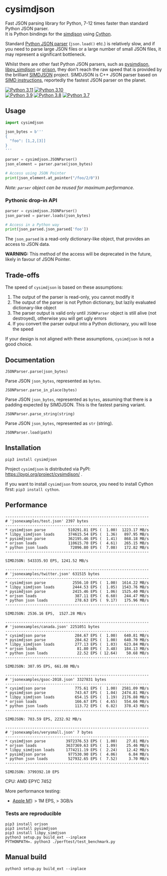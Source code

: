 # cysimdjson

Fast JSON parsing library for Python, 7-12 times faster than standard Python JSON parser.  
It is Python bindings for the [simdjson](https://simdjson.org) using [Cython](https://cython.org).

Standard [Python JSON parser](https://docs.python.org/3/library/json.html) (`json.load()` etc.) is relatively slow,
and if you need to parse large JSON files or a large number of small JSON files,
it may represent a significant bottleneck.

Whilst there are other fast Python JSON parsers, such as [pysimdjson](https://github.com/TkTech/pysimdjson), [libpy_simdjson](https://github.com/gerrymanoim/libpy_simdjson) or [orjson](https://github.com/ijl/orjson), they don't reach the raw speed that is provided by the brilliant [SIMDJSON](https://simdjson.org) project. SIMDJSON is C++ JSON parser based on [SIMD instructions](https://en.wikipedia.org/wiki/SIMD), reportedly the fastest JSON parser on the planet.

[![Python 3.11](https://github.com/TeskaLabs/cysimdjson/actions/workflows/py311.yaml/badge.svg)](https://github.com/TeskaLabs/cysimdjson/actions/workflows/py311.yaml)
[![Python 3.10](https://github.com/TeskaLabs/cysimdjson/actions/workflows/py310.yaml/badge.svg)](https://github.com/TeskaLabs/cysimdjson/actions/workflows/py310.yaml)  
[![Python 3.9](https://github.com/TeskaLabs/cysimdjson/actions/workflows/py39.yaml/badge.svg)](https://github.com/TeskaLabs/cysimdjson/actions/workflows/py39.yaml)
[![Python 3.8](https://github.com/TeskaLabs/cysimdjson/actions/workflows/py38.yaml/badge.svg)](https://github.com/TeskaLabs/cysimdjson/actions/workflows/py38.yaml)
[![Python 3.7](https://github.com/TeskaLabs/cysimdjson/actions/workflows/py37.yaml/badge.svg)](https://github.com/TeskaLabs/cysimdjson/actions/workflows/py37.yaml)  

## Usage

```python
import cysimdjson

json_bytes = b'''
{
  "foo": [1,2,[3]]
}
'''

parser = cysimdjson.JSONParser()
json_element = parser.parse(json_bytes)

# Access using JSON Pointer
print(json_element.at_pointer("/foo/2/0"))
```

_Note: `parser` object can be reused for maximum performance._


### Pythonic drop-in API

```python
parser = cysimdjson.JSONParser()
json_parsed = parser.loads(json_bytes)

# Access in a Python way
print(json_parsed.json_parsed['foo'])
```

The `json_parsed` is a read-only dictionary-like object, that provides an access to JSON data.

**WARNING:** This method of the access will be deprecated in the future, likely in favour of JSON Pointer.


## Trade-offs

The speed of `cysimdjson` is based on these assumptions:

1) The output of the parser is read-only, you cannot modify it
2) The output of the parser is not Python dictionary, but lazily evaluated dictionary-like object
3) The parser output is valid only until `JSONParser` object is still alive (not destroyed), otherwise you will get ugly errors
4) If you convert the parser output into a Python dictionary, you will lose the speed

If your design is not aligned with these assumptions, `cysimdjson` is not a good choice.


## Documentation

`JSONParser.parse(json_bytes)`

Parse JSON `json_bytes`, represented as `bytes`.


`JSONParser.parse_in_place(bytes)`

Parse JSON `json_bytes`, represented as `bytes`, assuming that there is a padding expected by SIMDJSON.
This is the fastest parsing variant.


`JSONParser.parse_string(string)`

Parse JSON `json_bytes`, represented as `str` (string).


`JSONParser.load(path)`


## Installation

```
pip3 install cysimdjson
```

Project `cysimdjson` is distributed via PyPI: https://pypi.org/project/cysimdjson/ .

If you want to install `cysimdjson` from source, you need to install Cython first: `pip3 install cython`.


## Performance

```
----------------------------------------------------------------
# 'jsonexamples/test.json' 2397 bytes
----------------------------------------------------------------
* cysimdjson parse          510291.81 EPS (  1.00)  1223.17 MB/s
* libpy_simdjson loads      374615.54 EPS (  1.36)   897.95 MB/s
* pysimdjson parse          362195.46 EPS (  1.41)   868.18 MB/s
* orjson loads              110615.70 EPS (  4.61)   265.15 MB/s
* python json loads          72096.80 EPS (  7.08)   172.82 MB/s
----------------------------------------------------------------

SIMDJSON: 543335.93 EPS, 1241.52 MB/s
```

```
----------------------------------------------------------------
# 'jsonexamples/twitter.json' 631515 bytes
----------------------------------------------------------------
* cysimdjson parse            2556.10 EPS (  1.00)  1614.22 MB/s
* libpy_simdjson loads        2444.53 EPS (  1.05)  1543.76 MB/s
* pysimdjson parse            2415.46 EPS (  1.06)  1525.40 MB/s
* orjson loads                 387.11 EPS (  6.60)   244.47 MB/s
* python json loads            278.63 EPS (  9.17)   175.96 MB/s
----------------------------------------------------------------

SIMDJSON: 2536.16 EPS,  1527.28 MB/s
```

```
----------------------------------------------------------------
# 'jsonexamples/canada.json' 2251051 bytes
----------------------------------------------------------------
* cysimdjson parse             284.67 EPS (  1.00)   640.81 MB/s
* pysimdjson parse             284.62 EPS (  1.00)   640.70 MB/s
* libpy_simdjson loads         277.13 EPS (  1.03)   623.84 MB/s
* orjson loads                  81.80 EPS (  3.48)   184.13 MB/s
* python json loads             22.52 EPS ( 12.64)    50.68 MB/s
----------------------------------------------------------------

SIMDJSON: 307.95 EPS, 661.08 MB/s
```

```
----------------------------------------------------------------
# 'jsonexamples/gsoc-2018.json' 3327831 bytes
----------------------------------------------------------------
* cysimdjson parse             775.61 EPS (  1.00)  2581.09 MB/s
* pysimdjson parse             743.67 EPS (  1.04)  2474.81 MB/s
* libpy_simdjson loads         654.15 EPS (  1.19)  2176.88 MB/s
* orjson loads                 166.67 EPS (  4.65)   554.66 MB/s
* python json loads            113.72 EPS (  6.82)   378.43 MB/s
----------------------------------------------------------------

SIMDJSON: 703.59 EPS, 2232.92 MB/s
```

```
----------------------------------------------------------------
# 'jsonexamples/verysmall.json' 7 bytes
----------------------------------------------------------------
* cysimdjson parse         3972376.53 EPS (  1.00)    27.81 MB/s
* orjson loads             3637369.63 EPS (  1.09)    25.46 MB/s
* libpy_simdjson loads     1774211.19 EPS (  2.24)    12.42 MB/s
* pysimdjson parse          977530.90 EPS (  4.06)     6.84 MB/s
* python json loads         527932.65 EPS (  7.52)     3.70 MB/s
----------------------------------------------------------------

SIMDJSON: 3799392.10 EPS
```

CPU: AMD EPYC 7452

More performance testing:

 * [Apple M1](https://github.com/TeskaLabs/cysimdjson/wiki/Performance-on-Apple-M1): > 1M EPS, > 3GB/s



### Tests are reproducible

```
pip3 install orjson
pip3 install pysimdjson
pip3 install libpy_simdjson
python3 setup.py build_ext --inplace
PYTHONPATH=. python3 ./perftest/test_benchmark.py
```

## Manual build

```
python3 setup.py build_ext --inplace
```
